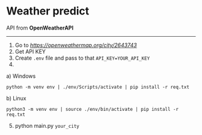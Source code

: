 # Weather predict
API from **OpenWeatherAPI**

---

1. Go to *https://openweathermap.org/city/2643743*
2. Get API KEY
3. Create `.env` file and pass to that `API_KEY=YOUR_API_KEY`
4. 
a) Windows
``` Windows
python -m venv env | ./env/Scripts/activate | pip install -r req.txt
```
b) Linux
``` Windows
python3 -m venv env | source ./env/bin/activate | pip install -r req.txt
```
5. python main.py `your_city`